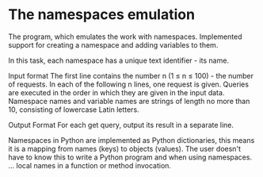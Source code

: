 # The namespaces emulation 

The program, which emulates the work with namespaces.
Implemented support for creating a namespace and adding variables to them.

In this task, each namespace has a unique text identifier - its name.

Input format
The first line contains the number n (1 ≤ n ≤ 100) - the number of requests.
In each of the following n lines, one request is given.
Queries are executed in the order in which they are given in the input data.
Namespace names and variable names are strings of length no more than 10, consisting of lowercase Latin letters.

Output Format
For each get query, output its result in a separate line.


Namespaces in Python are implemented as Python dictionaries, this means it is a mapping from names (keys) to objects (values). The user doesn't have to know this to write a Python program and when using namespaces. ... local names in a function or method invocation.
